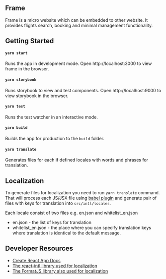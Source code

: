 ## Frame

Frame is a micro website which can be embedded to other website. It provides flights search,
booking and minimal management functionality.

## Getting Started

#### `yarn start`
Runs the app in development mode.
Open http://localhost:3000 to view frame in the browser.

#### `yarn storybook`
Runs storybook to view and test components.
Open http://localhost:9000 to view storybook in the browser.

#### `yarn test`
Runs the test watcher in an interactive mode.

#### `yarn build`
Builds the app for production to the `build` folder.

#### `yarn translate`
Generates files for each if defined locales with words and phrases for translation.

## Localization

To generate files for localization you need to run `yarn translate` command.
That will process each JS/JSX file using [babel plugin](https://github.com/yahoo/babel-plugin-react-intl) and generate pair of files with keys for translation into `src/intl/locales`.

Each locale consist of two files e.g. en.json and whitelist_en.json

* en.json - the list of keys for translation
* whitelist_en.json - the place where you can specify translation keys where translation is identical to the default message.

## Developer Resources
* [Create React App Docs](https://github.com/facebookincubator/create-react-app)
* [The react-intl library used for localization](https://github.com/yahoo/react-intl)
* [The FormatJS library also used for localization](https://formatjs.io)
